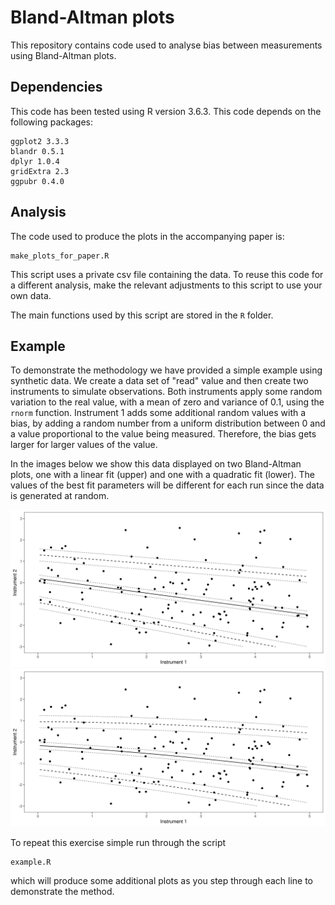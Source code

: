 # Bland-Altman plots

This repository contains code used to analyse bias between measurements using Bland-Altman plots.

## Dependencies

This code has been tested using R version 3.6.3. This code depends on the following packages:
```
ggplot2 3.3.3
blandr 0.5.1
dplyr 1.0.4
gridExtra 2.3
ggpubr 0.4.0
```

## Analysis

The code used to produce the plots in the accompanying paper is:
```
make_plots_for_paper.R
```
This script uses a private csv file containing the data. To reuse this code for a different analysis, make the relevant adjustments to this script to use your own data.

The main functions used by this script are stored in the `R` folder.

## Example

To demonstrate the methodology we have provided a simple example using synthetic data. We create a data set of "read" value and then create two instruments to simulate observations. Both instruments apply some random variation to the real value, with a mean of zero and variance of 0.1, using the `rnorm` function. Instrument 1 adds some additional random values with a bias, by adding a random number from a uniform distribution between 0 and a value proportional to the value being measured.  Therefore, the bias gets larger for larger values of the value.

In the images below we show this data displayed on two Bland-Altman plots, one with a linear fit (upper) and one with a quadratic fit (lower). The values of the best fit parameters will be different for each run since the data is generated at random.

![Example linear](images/example_linear.png)
![Example quadratic](images/example_quadratic.png)

To repeat this exercise simple run through the script
```
example.R
```
which will produce some additional plots as you step through each line to demonstrate the method.
